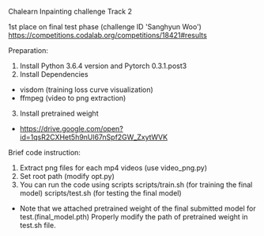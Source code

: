Chalearn Inpainting challenge Track 2

1st place on final test phase (challenge ID 'Sanghyun Woo')
https://competitions.codalab.org/competitions/18421#results

Preparation:
1. Install Python 3.6.4 version and Pytorch 0.3.1.post3
2. Install Dependencies
  - visdom (training loss curve visualization)
  - ffmpeg (video to png extraction)
3. Install pretrained weight
  - https://drive.google.com/open?id=1qsR2CXHet5h9nUl67nSpf2GW_ZxytWVK

Brief code instruction:
1. Extract png files for each mp4 videos (use video_png.py)
2. Set root path (modify opt.py)
3. You can run the code using scripts
   scripts/train.sh (for training the final model)
   scripts/test.sh (for testing the final model)
   
* Note that we attached pretrained weight of the final submitted model for test.(final_model.pth)
  Properly modify the path of pretrained weight in test.sh file.
